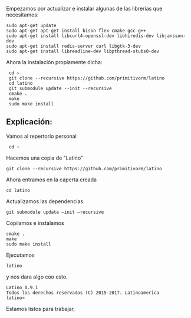 Empezamos por actualizar e instalar algunas de las librerias que necesitamos:

```
sudo apt-get update 
sudo apt-get apt-get install bison flex cmake gcc g++ 
sudo apt-get install libcurl4-openssl-dev libhiredis-dev libjansson-dev 
sudo apt-get install redis-server curl libgtk-3-dev 
sudo apt-get install libreadline-dev libpthread-stubs0-dev
```

Ahora la instalación propiamente dicha:

```
 cd ~
 git clone --recursive https://github.com/primitivorm/latino
 cd latino
 git submodule update --init --recursive
 cmake .
 make
 sudo make install
```

## Explicación:

Vamos al repertorio personal

```
 cd ~
```

Hacemos una copia de "Latino"

```
git clone --recursive https://github.com/primitivorm/latino
```

Ahora entramos en la caperta creada

```
cd latino
```

Actualizamos las dependencias

```
git submodule update –init –recursive
```

Copilamos  e instalamos

```
cmake .
make
sudo make install
```

Ejecutamos

```
latino
```

y nos dara algo coo esto.

```
Latino 0.9.1
Todos los derechos reservados (C) 2015-2017. Latinoamerica
latino>
```

Estamos listos para trabajar,

